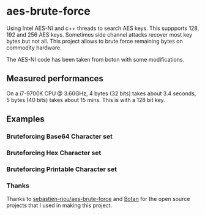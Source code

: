 # aes-brute-force
Using Intel AES-NI and c++ threads to search AES keys. This suppports 128, 192 and 256 AES keys.
Sometimes side channel attacks recover most key bytes but not all. This project allows to brute force remaining bytes on commodity hardware. 

The AES-NI code has been taken from boton with some modifications.

## Measured performances
On a i7-9700K CPU @ 3.60GHz, 4 bytes (32 bits) takes about 3.4 seconds, 5 bytes (40 bits) takes about 15 mins. This is with a 128 bit key.

## Examples

### Bruteforcing Base64 Character set

### Bruteforcing Hex Character set

### Bruteforcing Printable Character set

### Thanks

Thanks to [sebastien-riou/aes-brute-force](https://github.com/sebastien-riou/aes-brute-force) and [Botan]() for the open source projects that I used in making this project.
